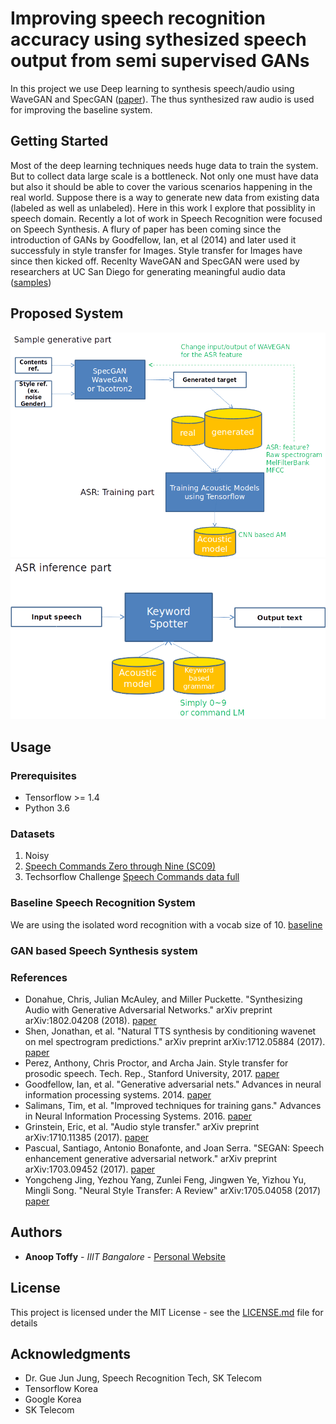 # Improving speech recognition accuracy using sythesized speech output from semi supervised GANs

In this project we use Deep learning to synthesis speech/audio using WaveGAN and SpecGAN ([paper](https://arxiv.org/abs/1802.04208)). The thus synthesized raw audio is used for improving the baseline system. 

## Getting Started

Most of the deep learning techniques needs huge data to train the system. But to collect data large scale is a bottleneck. Not only one must have data but also it should be able to cover the various scenarios happening in the real world. Suppose there is a way to generate new data from existing data (labeled as well as unlabeled). Here in this work I explore that possiblity in speech domain. Recently a lot of work in Speech Recognition were focused on Speech Synthesis. A flury of paper has been coming since the introduction of GANs by Goodfellow, Ian, et al (2014) and later used it successfuly in style transfer for Images. Style transfer for Images have since then kicked off. Recenlty WaveGAN and SpecGAN were used by researchers at UC San Diego for generating meaningful audio data ([samples](http://wavegan-v1.s3-website-us-east-1.amazonaws.com/))

## Proposed System


<img src="images/Architecture.png"/>
<img src="images/ASRInterface.png"/>

## Usage


### Prerequisites

* Tensorflow >= 1.4
* Python 3.6

### Datasets

1. Noisy 
2. [Speech Commands Zero through Nine (SC09)](https://drive.google.com/open?id=1qRdAWmjfWwfWIu-Qk7u9KQKGINC52ZwB)
3. Techsorflow Challenge [Speech Commands data full](https://www.kaggle.com/c/tensorflow-speech-recognition-challenge/data)

### Baseline Speech Recognition System

We are using the isolated word recognition with a vocab size of 10. [baseline](https://www.tensorflow.org/tutorials/audio_recognition)

### GAN based Speech Synthesis system



### References

* Donahue, Chris, Julian McAuley, and Miller Puckette. "Synthesizing Audio with Generative Adversarial Networks." arXiv preprint arXiv:1802.04208 (2018). [paper](https://arxiv.org/abs/1802.04208)
* Shen, Jonathan, et al. "Natural TTS synthesis by conditioning wavenet on mel spectrogram predictions." arXiv preprint arXiv:1712.05884 (2017). [paper](https://arxiv.org/pdf/1712.05884.pdf)
* Perez, Anthony, Chris Proctor, and Archa Jain. Style transfer for prosodic speech. Tech. Rep., Stanford University, 2017. [paper](http://web.stanford.edu/class/cs224s/reports/Anthony_Perez.pdf)
* Goodfellow, Ian, et al. "Generative adversarial nets." Advances in neural information processing systems. 2014. [paper](https://arxiv.org/pdf/1406.2661.pdf)
* Salimans, Tim, et al. "Improved techniques for training gans." Advances in Neural Information Processing Systems. 2016. [paper](https://arxiv.org/pdf/1606.03498.pdf)
* Grinstein, Eric, et al. "Audio style transfer." arXiv preprint arXiv:1710.11385 (2017). [paper](https://arxiv.org/abs/1710.11385)
* Pascual, Santiago, Antonio Bonafonte, and Joan Serra. "SEGAN: Speech enhancement generative adversarial network." arXiv preprint arXiv:1703.09452 (2017). [paper](https://arxiv.org/pdf/1703.09452.pdf)
* Yongcheng Jing, Yezhou Yang, Zunlei Feng, Jingwen Ye, Yizhou Yu, Mingli Song. "Neural Style Transfer: A Review" 	arXiv:1705.04058 (2017) [paper](https://arxiv.org/abs/1705.04058v6)



## Authors

* **Anoop Toffy** - *IIIT Bangalore* - [Personal Website](www.anooptoffy.com)

## License

This project is licensed under the MIT License - see the [LICENSE.md](LICENSE.md) file for details

## Acknowledgments

* Dr. Gue Jun Jung, Speech Recognition Tech, SK Telecom
* Tensorflow Korea
* Google Korea
* SK Telecom
